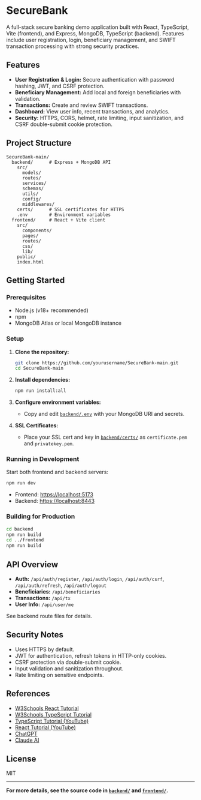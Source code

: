 # SecureBank

A full-stack secure banking demo application built with React, TypeScript, Vite (frontend), and Express, MongoDB, TypeScript (backend). Features include user registration, login, beneficiary management, and SWIFT transaction processing with strong security practices.

## Features

- **User Registration & Login:** Secure authentication with password hashing, JWT, and CSRF protection.
- **Beneficiary Management:** Add local and foreign beneficiaries with validation.
- **Transactions:** Create and review SWIFT transactions.
- **Dashboard:** View user info, recent transactions, and analytics.
- **Security:** HTTPS, CORS, helmet, rate limiting, input sanitization, and CSRF double-submit cookie protection.

## Project Structure

```
SecureBank-main/
  backend/      # Express + MongoDB API
    src/
      models/
      routes/
      services/
      schemas/
      utils/
      config/
      middlewares/
    certs/      # SSL certificates for HTTPS
    .env        # Environment variables
  frontend/     # React + Vite client
    src/
      components/
      pages/
      routes/
      css/
      lib/
    public/
    index.html
```

## Getting Started

### Prerequisites

- Node.js (v18+ recommended)
- npm
- MongoDB Atlas or local MongoDB instance

### Setup

1. **Clone the repository:**
   ```sh
   git clone https://github.com/yourusername/SecureBank-main.git
   cd SecureBank-main
   ```

2. **Install dependencies:**
   ```sh
   npm run install:all
   ```

3. **Configure environment variables:**
   - Copy and edit [`backend/.env`](backend/.env) with your MongoDB URI and secrets.

4. **SSL Certificates:**
   - Place your SSL cert and key in [`backend/certs/`](backend/certs/) as `certificate.pem` and `privatekey.pem`.

### Running in Development

Start both frontend and backend servers:

```sh
npm run dev
```

- Frontend: [https://localhost:5173](https://localhost:5173)
- Backend: [https://localhost:8443](https://localhost:8443)

### Building for Production

```sh
cd backend
npm run build
cd ../frontend
npm run build
```

## API Overview

- **Auth:** `/api/auth/register`, `/api/auth/login`, `/api/auth/csrf`, `/api/auth/refresh`, `/api/auth/logout`
- **Beneficiaries:** `/api/beneficiaries`
- **Transactions:** `/api/tx`
- **User Info:** `/api/user/me`

See backend route files for details.

## Security Notes

- Uses HTTPS by default.
- JWT for authentication, refresh tokens in HTTP-only cookies.
- CSRF protection via double-submit cookie.
- Input validation and sanitization throughout.
- Rate limiting on sensitive endpoints.

## References

- [W3Schools React Tutorial](https://www.w3schools.com/react/default.asp)
- [W3Schools TypeScript Tutorial](https://www.w3schools.com/typescript/index.php)
- [TypeScript Tutorial (YouTube)](https://www.youtube.com/watch?v=d56mG7DezGs&pp=ygUTdHlwZXNjcmlwdCB0dXRvcmlhbA%3D%3D)
- [React Tutorial (YouTube)](https://www.youtube.com/watch?v=SqcY0GlETPk&pp=ygUOUmVhY3QgdHV0b3JpYWw%3D)
- [ChatGPT](https://chatgpt.com)
- [Claude AI](https://claude.ai)

## License

MIT

---

**For more details, see the source code in [`backend/`](backend) and [`frontend/`](frontend).**
